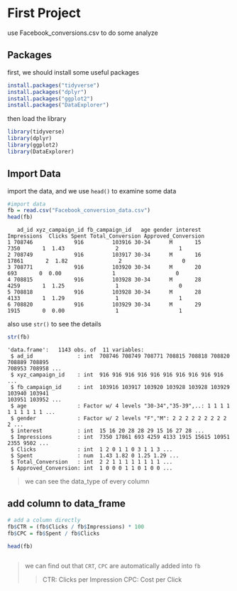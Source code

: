 # First Project

use Facebook_conversions.csv to do some analyze

## Packages

first, we should install some useful packages
```r
install.packages("tidyverse")
install.packages("dplyr")
install.packages("ggplot2")
install.packages("DataExplorer")
```

then load the library
```r
library(tidyverse)
library(dplyr)
library(ggplot2)
library(DataExplorer)
```

## Import Data
import the data, and we use `head()` to examine some data
```r
#import data
fb = read.csv("Facebook_conversion_data.csv")
head(fb)
```
```cml
   ad_id xyz_campaign_id fb_campaign_id   age gender interest Impressions  Clicks Spent Total_Conversion Approved_Conversion
1 708746             916         103916 30-34      M       15        7350       1  1.43                2                   1
2 708749             916         103917 30-34      M       16       17861       2  1.82                2                   0
3 708771             916         103920 30-34      M       20         693       0  0.00                1                   0
4 708815             916         103928 30-34      M       28        4259       1  1.25                1                   0
5 708818             916         103928 30-34      M       28        4133       1  1.29                1                   1
6 708820             916         103929 30-34      M       29        1915       0  0.00                1                   1
```

also use `str()` to see the details
```r
str(fb)
```
```cml
'data.frame':   1143 obs. of  11 variables:
 $ ad_id              : int  708746 708749 708771 708815 708818 708820 708889 708895 
708953 708958 ...
 $ xyz_campaign_id    : int  916 916 916 916 916 916 916 916 916 916 ...
 $ fb_campaign_id     : int  103916 103917 103920 103928 103928 103929 103940 103941 
103951 103952 ...
 $ age                : Factor w/ 4 levels "30-34","35-39",..: 1 1 1 1 1 1 1 1 1 1 ...
 $ gender             : Factor w/ 2 levels "F","M": 2 2 2 2 2 2 2 2 2 2 ...
 $ interest           : int  15 16 20 28 28 29 15 16 27 28 ...
 $ Impressions        : int  7350 17861 693 4259 4133 1915 15615 10951 2355 9502 ... 
 $ Clicks             : int  1 2 0 1 1 0 3 1 1 3 ...
 $ Spent              : num  1.43 1.82 0 1.25 1.29 ...
 $ Total_Conversion   : int  2 2 1 1 1 1 1 1 1 1 ...
 $ Approved_Conversion: int  1 0 0 0 1 1 0 1 0 0 ...
```
> we can see the data_type of every column <br>

## add column to data_frame
```r
# add a column directly
fb$CTR = (fb$Clicks / fb$Impressions) * 100 
fb$CPC = fb$Spent / fb$Clicks 

head(fb)
```
```cml
```
> we can find out that `CRT`, `CPC` are automatically added into `fb`
> > CTR: Clicks per Impression
> > CPC: Cost per Click
